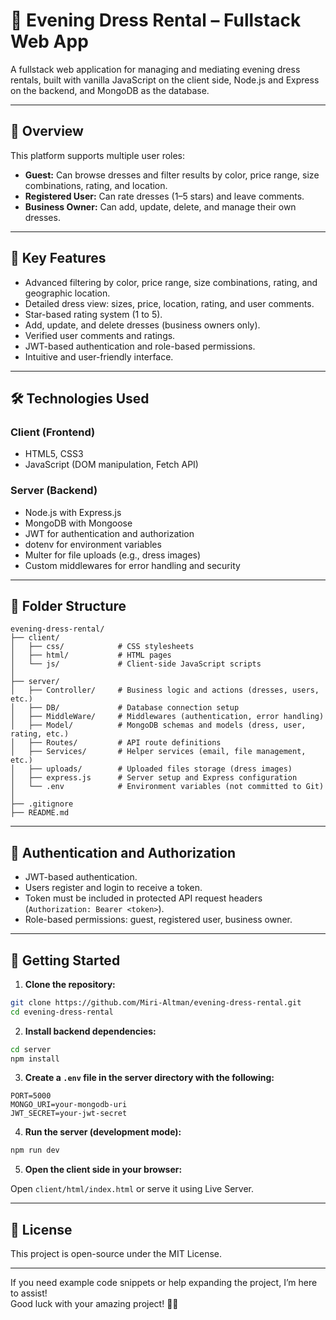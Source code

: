 
# 👗 Evening Dress Rental – Fullstack Web App

A fullstack web application for managing and mediating evening dress rentals, built with vanilla JavaScript on the client side, Node.js and Express on the backend, and MongoDB as the database.

---

## 🎯 Overview

This platform supports multiple user roles:

- **Guest:** Can browse dresses and filter results by color, price range, size combinations, rating, and location.
- **Registered User:** Can rate dresses (1–5 stars) and leave comments.
- **Business Owner:** Can add, update, delete, and manage their own dresses.

---

## 🧩 Key Features

- Advanced filtering by color, price range, size combinations, rating, and geographic location.
- Detailed dress view: sizes, price, location, rating, and user comments.
- Star-based rating system (1 to 5).
- Add, update, and delete dresses (business owners only).
- Verified user comments and ratings.
- JWT-based authentication and role-based permissions.
- Intuitive and user-friendly interface.

---

## 🛠 Technologies Used

### Client (Frontend)
- HTML5, CSS3
- JavaScript (DOM manipulation, Fetch API)

### Server (Backend)
- Node.js with Express.js
- MongoDB with Mongoose
- JWT for authentication and authorization
- dotenv for environment variables
- Multer for file uploads (e.g., dress images)
- Custom middlewares for error handling and security

---

## 📁 Folder Structure

```
evening-dress-rental/
├── client/
│   ├── css/            # CSS stylesheets
│   ├── html/           # HTML pages
│   └── js/             # Client-side JavaScript scripts
│
├── server/
│   ├── Controller/     # Business logic and actions (dresses, users, etc.)
│   ├── DB/             # Database connection setup
│   ├── MiddleWare/     # Middlewares (authentication, error handling)
│   ├── Model/          # MongoDB schemas and models (dress, user, rating, etc.)
│   ├── Routes/         # API route definitions
│   ├── Services/       # Helper services (email, file management, etc.)
│   ├── uploads/        # Uploaded files storage (dress images)
│   ├── express.js      # Server setup and Express configuration
│   └── .env            # Environment variables (not committed to Git)
│
├── .gitignore
├── README.md
```

---

## 🔐 Authentication and Authorization

- JWT-based authentication.
- Users register and login to receive a token.
- Token must be included in protected API request headers (`Authorization: Bearer <token>`).
- Role-based permissions: guest, registered user, business owner.

---

## 🚀 Getting Started

1. **Clone the repository:**

```bash
git clone https://github.com/Miri-Altman/evening-dress-rental.git
cd evening-dress-rental
```

2. **Install backend dependencies:**

```bash
cd server
npm install
```

3. **Create a `.env` file in the server directory with the following:**

```
PORT=5000
MONGO_URI=your-mongodb-uri
JWT_SECRET=your-jwt-secret
```

4. **Run the server (development mode):**

```bash
npm run dev
```

5. **Open the client side in your browser:**

Open `client/html/index.html` or serve it using Live Server.

---

## 📄 License

This project is open-source under the MIT License.

---

If you need example code snippets or help expanding the project, I’m here to assist!  
Good luck with your amazing project! 👗✨
